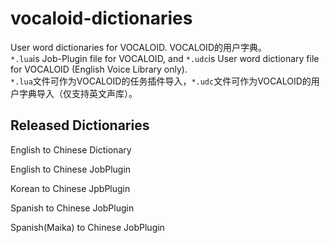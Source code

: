 # vocaloid-dictionaries
User word dictionaries for VOCALOID. VOCALOID的用户字典。  
`*.lua`is Job-Plugin file for VOCALOID, and `*.udc`is User word dictionary file for VOCALOID (English Voice Library only).   
`*.lua`文件可作为VOCALOID的任务插件导入，`*.udc`文件可作为VOCALOID的用户字典导入（仅支持英文声库）。
## Released Dictionaries
English to Chinese Dictionary

English to Chinese JobPlugin

Korean to Chinese JpbPlugin

Spanish to Chinese JobPlugin

Spanish(Maika) to Chinese JobPlugin
